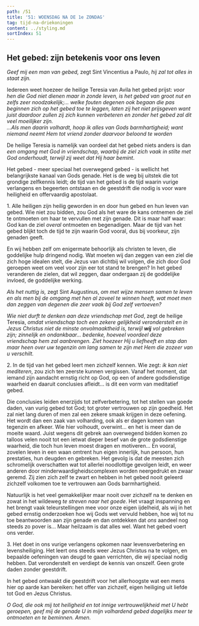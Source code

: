 ```yaml
---
path: /51
title: '51: WOENSDAG NA DE 1e ZONDAG'
tag: tijd-na-driekoningen
content: ../styling.md
sortIndex: 51
---
```


## Het gebed: zijn betekenis voor ons leven

_Geef mij een man van gebed,_ zegt Sint Vincentius a Paulo, _hij zal tot alles in staat zijn._

Iedereen weet hoezeer de heilige Teresia van Avila het gebed prijst: _voor hen die God niet dienen maar in zonde leven, is het gebed van groot nut en zelfs zeer noodzakelijk;... welke fouten degenen ook begaan die pas beginnen zich op het gebed toe te leggen, laten zij het niet prijsgeven want juist daardoor zullen zij zich kunnen verbeteren en zonder het gebed zal dit veel moeilijker zijn._  
_...Als men daarin volhardt, hoop ik alles van Gods barmhartigheid; want niemand neemt Hem tot vriend zonder daarvoor beloond te worden_

De heilige Teresia is namelijk van oordeel dat het gebed niets anders is dan _een omgang met God in vriendschap, waarbij de ziel zich vaak in stilte met God onderhoudt, terwijl zij weet dat Hij haar bemint_.

Het gebed - meer speciaal het overwegend gebed - is wellicht het belangrijkste kanaal van Gods genade. Het is de weg bij uitstek die tot grondige zelfkennis leidt; de tijd van het gebed is de tijd waarin vurige verlangens en begeerten ontstaan en de geestdrift die nodig is voor ware heiligheid en offervaardig apostolaat.

1\. Alle heiligen zijn heilig geworden in en door hun gebed en hun leven van gebed. Wie niet zou bidden, zou God als het ware de kans ontnemen de ziel te ontmoeten om haar te vervullen met zijn genade. Dit is maar half waar: God kan de ziel _overal_ ontmoeten en begenadigen. Maar de tijd van het gebed blijkt toch de tijd te zijn waarin God vooral, dus bij voorkeur, zijn genaden geeft.

En wij hebben zelf om enigermate behoorlijk als christen te leven, die goddelijke hulp dringend nodig. Wat moeten wij dan zeggen van een ziel die zich hoge idealen stelt, die Jezus van dichtbij wil volgen, die zich door God geroepen weet om veel voor zijn eer tot stand te brengen? In het gebed veranderen de zielen, dat wil zeggen, daar ondergaan zij de goddelijke invloed, de goddelijke werking.

_Als het nuttig is,_ zegt Sint Augustinus, _om met wijze mensen samen te leven en als men bij de omgang met hen al zoveel te winnen heeft, wat moet men dan zeggen van degenen die zeer vaak bij God zelf vertoeven?_

_Wie niet durft te denken aan deze vriendschap met God_, zegt de heilige Teresia, _omdat vriendschap toch een zekere gelijkheid veronderstelt en in Jezus Christus niet de minste onvolmaaktheid is, terwijl __wij__ vol gebreken zijn; zinnelijk en ondankbaar... bedenke, hoeveel voordeel deze vriendschap hem zal aanbrengen. Ziet hoezeer Hij u liefheeft en stap dan maar heen over uw tegenzin om lang samen te zijn met Hem die zozeer van u verschilt._

2\. In de tijd van het gebed leert men zichzelf kennen. Wie zegt: _ik kan niet mediteren_, zou zich ten zeerste kunnen vergissen. Vanaf het moment, dat iemand zijn aandacht ernstig richt op God, op een of andere godsdienstige waarheid en daaruit conclusies afleidt... is dit een vorm van meditatief gebed.

Die conclusies leiden enerzijds tot zelfverbetering, tot het stellen van goede daden, van vurig gebed tot God; tot groter vertrouwen op zijn goedheid. Het zal niet lang duren of men zal een zekere smaak krijgen in deze oefening. Het wordt dan een zaak van volharding, ook als er dagen komen van tegenzin en afkeer. Wie hier volhoudt, overwint... en het is meer dan de moeite waard. Juist wegens dit gebrek aan overwegend bidden komen zo talloos velen nooit tot een ietwat dieper besef van de grote godsdienstige waarheid, die toch hun leven moest dragen en motiveren... En vooral, zovelen leven in een waan omtrent hun eigen innerlijk, hun persoon, hun prestaties, hun deugden en gebreken. Het gevolg is dat de meesten zich schromelijk overschatten wat tot allerlei noodlottige gevolgen leidt, en weer anderen door minderwaardigheidscomplexen worden neergedrukt en zwaar geremd. Zij zien zich zelf te zwart en hebben in het gebed nooit geleerd zichzelf volkomen toe te vertrouwen aan Gods barmhartigheid.

Natuurlijk is het veel gemakkelijker maar nooit over zichzelf na te denken en zowat in het wildeweg _te streven naar het goede_. Het vraagt inspanning en het brengt vaak teleurstellingen mee voor onze eigen ijdelheid, als wij in het gebed ernstig onderzoeken hoe wij Gods wet vervuld hebben, hoe wij tot nu toe beantwoorden aan zijn genade en dan ontdekken dat _ons_ aandeel nog steeds zo pover is... Maar heilzaam is dat alles wel. Want het gebed voert ons verder.

3\. Het doet in ons vurige verlangens opkomen naar levensverbetering en levensheiliging. Het leert ons steeds weer Jezus Christus na te volgen, en bepaalde oefeningen van deugd te gaan verrichten, die _wij_ speciaal nodig hebben. Dat veronderstelt en verdiept de kennis van onszelf. Geen grote daden zonder geestdrift.

In het gebed ontwaakt die geestdrift voor het allerhoogste wat een mens hier op aarde kan bereiken: het offer van zichzelf, eigen heiliging uit liefde tot God en Jezus Christus.

_O God, die ook mij tot heiligheid en tot innige vertrouwelijkheid met U hebt geroepen, geef mij de genade U in mijn volhardend gebed dagelijks meer te ontmoeten en te beminnen. Amen._
